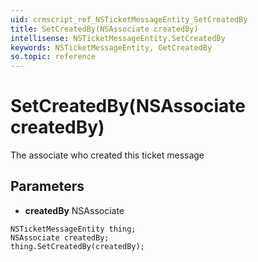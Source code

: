 ```yaml
---
uid: crmscript_ref_NSTicketMessageEntity_SetCreatedBy
title: SetCreatedBy(NSAssociate createdBy)
intellisense: NSTicketMessageEntity.SetCreatedBy
keywords: NSTicketMessageEntity, GetCreatedBy
so.topic: reference
---
```


# SetCreatedBy(NSAssociate createdBy)

The associate who created this ticket message

## Parameters

* **createdBy** NSAssociate

```crmscript
NSTicketMessageEntity thing;
NSAssociate createdBy;
thing.SetCreatedBy(createdBy);
```

